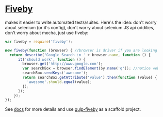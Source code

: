 [Fiveby](http://en.wikipedia.org/wiki/Five_by_five)
========

makes it easier to write automated tests/suites. Here's the idea: don't worry about selenium (or it's config), don't worry about selenium JS api oddities, don't worry about mocha, just use fiveby:
```javascript
var fiveby = require('fiveby');

new fiveby(function (browser) { //browser is driver if you are looking at selenium docs
  return describe('Google Search in ' + browser.name, function () {
      it('should work', function () {
        browser.get('http://www.google.com');
        var searchBox = browser.findElement(by.name('q')); //notice webdriver.By convenience method
        searchBox.sendKeys('awesome');
        return searchBox.getAttribute('value').then(function (value) {
          'awesome'.should.equal(value);
        });
      });
    });
});
```
See [docs](https://github.dowjones.net/institutional/fiveby/docs) for more details and use [gulp-fiveby](https://github.dowjones.net/institutional/gulp-fiveby) as a scaffold project.
